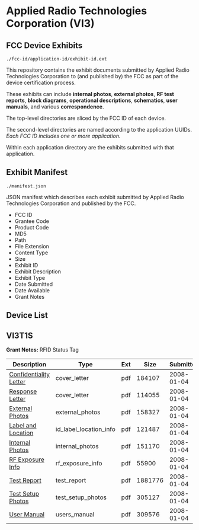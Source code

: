 # Applied Radio Technologies Corporation (VI3)
## FCC Device Exhibits

```
./fcc-id/application-id/exhibit-id.ext
```

This repository contains the exhibit documents submitted by Applied Radio Technologies Corporation to (and published by) the FCC as part of the device certification process.

These exhibits can include **internal photos**, **external photos**, **RF test reports**, **block diagrams**, **operational descriptions**, **schematics**, **user manuals**, and various **correspondence**.

The top-level directories are sliced by the FCC ID of each device.

The second-level directories are named according to the application UUIDs. *Each FCC ID includes one or more application.*

Within each application directory are the exhibits submitted with that application. 

## Exhibit Manifest

```
./manifest.json
```

JSON manifest which describes each exhibit submitted by Applied Radio Technologies Corporation and published by the FCC.

- FCC ID
- Grantee Code
- Product Code
- MD5
- Path
- File Extension
- Content Type
- Size
- Exhibit ID
- Exhibit Description
- Exhibit Type
- Date Submitted
- Date Available
- Grant Notes

## Device List
## VI3T1S
**Grant Notes:** RFID Status Tag

| Description | Type | Ext | Size | Submitted | Available |
| ----------- | ---- | --- | ---- | --------- | --------- |
| [Confidentiality Letter](VI3T1S/81c27ecc0e7b808eb3d44abaa55af05e/885897.pdf) | cover_letter | pdf | 184107 | 2008-01-04 | 2008-01-05 |
| [Response Letter](VI3T1S/81c27ecc0e7b808eb3d44abaa55af05e/885898.pdf) | cover_letter | pdf | 114055 | 2008-01-04 | 2008-01-05 |
| [External Photos](VI3T1S/81c27ecc0e7b808eb3d44abaa55af05e/885900.pdf) | external_photos | pdf | 158327 | 2008-01-04 | 2008-01-05 |
| [Label and Location](VI3T1S/81c27ecc0e7b808eb3d44abaa55af05e/885902.pdf) | id_label_location_info | pdf | 121487 | 2008-01-04 | 2008-01-05 |
| [Internal Photos](VI3T1S/81c27ecc0e7b808eb3d44abaa55af05e/885901.pdf) | internal_photos | pdf | 151170 | 2008-01-04 | 2008-01-05 |
| [RF Exposure Info](VI3T1S/81c27ecc0e7b808eb3d44abaa55af05e/885905.pdf) | rf_exposure_info | pdf | 55900 | 2008-01-04 | 2008-01-05 |
| [Test Report](VI3T1S/81c27ecc0e7b808eb3d44abaa55af05e/885907.pdf) | test_report | pdf | 1881776 | 2008-01-04 | 2008-01-05 |
| [Test Setup Photos](VI3T1S/81c27ecc0e7b808eb3d44abaa55af05e/885908.pdf) | test_setup_photos | pdf | 305127 | 2008-01-04 | 2008-01-05 |
| [User Manual](VI3T1S/81c27ecc0e7b808eb3d44abaa55af05e/885909.pdf) | users_manual | pdf | 309576 | 2008-01-04 | 2008-01-05 |
